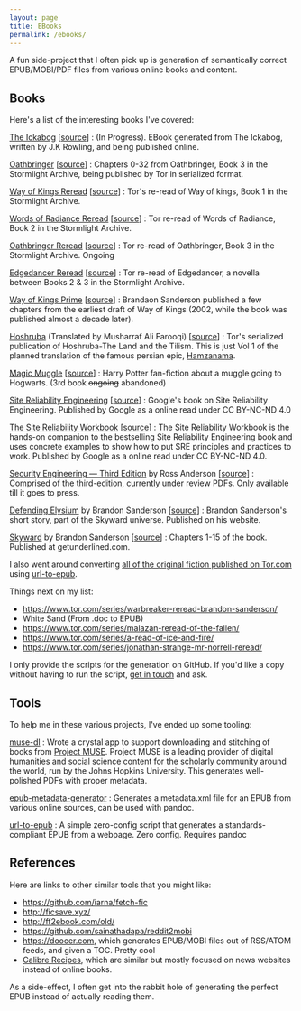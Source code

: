 ```yaml
---
layout: page
title: EBooks
permalink: /ebooks/
---
```


A fun side-project that I often pick up is generation of semantically correct EPUB/MOBI/PDF files from various online books and content.

## Books

Here's a list of the interesting books I've covered:

[The Ickabog][ickabog] [[source][ickabog-source]]
: (In Progress). EBook generated from The Ickabog, written by J.K Rowling, and being published online.

[Oathbringer][cosmere] [[source][oathbringer-source]]
: Chapters 0-32 from Oathbringer, Book 3 in the Stormlight Archive, being published by Tor in serialized format.

[Way of Kings Reread][cosmere] [[source][wok-source]]
: Tor's re-read of Way of kings, Book 1 in the Stormlight Archive.

[Words of Radiance Reread][cosmere] [[source][wor-source]]
: Tor re-read of Words of Radiance, Book 2 in the Stormlight Archive.

[Oathbringer Reread][cosmere] [[source][oathbringer-reread-source]]
: Tor re-read of Oathbringer, Book 3 in the Stormlight Archive. Ongoing

[Edgedancer Reread][cosmere] [[source][edgedancer-source]]
: Tor re-read of Edgedancer, a novella between Books 2 & 3 in the Stormlight Archive.

[Way of Kings Prime][cosmere] [[source][wokprime-source]]
: Brandaon Sanderson published a few chapters from the earliest draft of Way of Kings (2002, while the book was published almost a decade later).

[Hoshruba][hoshruba] (Translated by Musharraf Ali Farooqi) [[source][hoshruba-source]]
: Tor's serialized publication of Hoshruba-The Land and the Tilism. This is just Vol 1 of the planned translation of the famous persian epic, [Hamzanama](https://en.wikipedia.org/wiki/Hamzanama).

[Magic Muggle][mm] [[source][mm-source]]
: Harry Potter fan-fiction about a muggle going to Hogwarts. (3rd book ~~ongoing~~ abandoned)

[Site Reliability Engineering][sre] [[source][sre-source]]
: Google's book on Site Reliability Engineering. Published by Google as a online read under CC BY-NC-ND 4.0

[The Site Reliability Workbook][sre] [[source][swe-source]]
: The Site Reliability Workbook is the hands-on companion to the bestselling Site Reliability Engineering book and uses concrete examples to show how to put SRE principles and practices to work. Published by Google as a online read under CC BY-NC-ND 4.0.

[Security Engineering — Third Edition][se3] by Ross Anderson [[source][se3-source]]
: Comprised of the third-edition, currently under review PDFs. Only available till it goes to press.

[Defending Elysium][cosmere] by Brandon Sanderson [[source][de-source]]
: Brandon Sanderson's short story, part of the Skyward universe. Published on his website.

[Skyward][cosmere] by Brandon Sanderson [[source][skyward-source]]
: Chapters 1-15 of the book. Published at getunderlined.com.

I also went around converting [all of the original fiction published on Tor.com][tor-original-fiction] using [url-to-epub].

Things next on my list:

-   <https://www.tor.com/series/warbreaker-reread-brandon-sanderson/>
-   White Sand (From .doc to EPUB)
-   <https://www.tor.com/series/malazan-reread-of-the-fallen/>
-   <https://www.tor.com/series/a-read-of-ice-and-fire/>
-   <https://www.tor.com/series/jonathan-strange-mr-norrell-reread/>

I only provide the scripts for the generation on GitHub. If you'd like a copy without having to run the script, [get in touch][contact] and ask.

## Tools

To help me in these various projects, I've ended up some tooling:

[muse-dl][muse]
: Wrote a crystal app to support downloading and stitching of books from [Project MUSE](https://muse.jhu.edu/). Project MUSE is a leading provider of digital humanities and social science content for the scholarly community around the world, run by the Johns Hopkins University. This generates well-polished PDFs with proper metadata.

[epub-metadata-generator][emg]
: Generates a metadata.xml file for an EPUB from various online sources, can be used with pandoc.

[url-to-epub][url-to-epub]
: A simple zero-config script that generates a standards-compliant EPUB from a webpage. Zero config. Requires pandoc

## References

Here are links to other similar tools that you might like:

-   <https://github.com/iarna/fetch-fic>
-   <http://ficsave.xyz/>
-   <http://ff2ebook.com/old/>
-   <https://github.com/sainathadapa/reddit2mobi>
-   <https://doocer.com>, which generates EPUB/MOBI files out of RSS/ATOM feeds, and given a TOC. Pretty cool
-   [Calibre Recipes](https://manual.calibre-ebook.com/news_recipe.html), which are similar but mostly focused on news websites instead of online books.

As a side-effect, I often get into the rabbit hole of generating the perfect EPUB instead of actually reading them.

[cosmere]: https://github.com/captn3m0/cosmere-books
[hoshruba]: https://github.com/captn3m0/hoshruba
[sre]: https://github.com/captn3m0/google-sre-ebook/
[mm]: http://github.com/captn3m0/magicmuggle
[contact]: /contact/
[se3]: https://github.com/captn3m0/security-engineering-ebook

[oathbringer-source]: https://www.tor.com/series/oathbringer/
[wok-source]: https://www.tor.com/features/series/the-way-of-kings-reread-on-torcom/
[wor-source]: https://www.tor.com/series/words-of-radiance-reread-on-torcom/
[oathbringer-reread-source]: https://www.tor.com/series/oathbringer-reread-brandon-sanderson/
[edgedancer-source]: https://www.tor.com/series/edgedancer-reread-brandon-sanderson/
[wokprime-source]: https://brandonsanderson.com/chapters-from-the-original-draft-of-the-way-of-kings-available-in-anthology-to-benefit-robison-wells/
[hoshruba-source]: https://www.tor.com/series/hoshruba-series/
[mm-source]: https://old.reddit.com/r/magicmuggle/
[sre-source]: https://landing.google.com/sre/sre-book/toc/index.html
[swe-source]: https://landing.google.com/sre/workbook/toc/
[de-source]: https://brandonsanderson.com/defending-elysium/
[tor-original-fiction]: https://www.tor.com/category/all-fiction/original-fiction/
[skyward-source]: https://www.getunderlined.com/read/excerpt-reveal-start-reading-skyward-by-brandon-sanderson/
[url-to-epub]: https://www.npmjs.com/package/url-to-epub
[se3-source]: https://www.cl.cam.ac.uk/~rja14/book.html

[muse]: https://github.com/captn3m0/muse-dl
[emg]: https://github.com/captn3m0/epub-metadata-generator
[ickabog]: https://github.com/captn3m0/ickabog-ebook
[ickabog-source]: https://www.theickabog.com/home/
